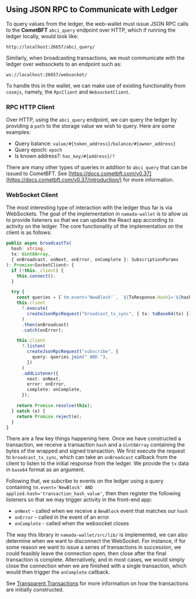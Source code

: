 ## Using JSON RPC to Communicate with Ledger

To query values from the ledger, the web-wallet must issue JSON RPC calls to the **CometBFT** `abci_query` endpoint over HTTP, which if running the ledger locally, would look like:

```
http://localhost:26657/abci_query/
```

Similarly, when broadcasting transactions, we must communicate with the ledger over websockets to an endpoint such as:

```
ws://localhost:26657/websocket/
```

To handle this in the wallet, we can make use of existing functionality from `cosmjs`, namely, the `RpcClient` and `WebsocketClient`.

### RPC HTTP Client

Over HTTP, using the `abci_query` endpoint, we can query the ledger by providing a `path` to the storage value we wish to query. Here are some examples:

- Query balance: `value/#{token_address}/balance/#{owner_address}`
- Query epoch: `epoch`
- Is known address?: `has_key/#{address}/?`

There are many other types of queries in addition to `abci_query` that can be issued to CometBFT. See [https://docs.cometbft.com/v0.37](https://docs.cometbft.com/v0.37/introduction/) for more information.

### WebSocket Client

The most interesting type of interaction with the ledger thus far is via WebSockets. The goal of the implementation in `namada-wallet` is to allow us to provide listeners so that we can update the React app according to activity on the ledger. The core functionality of the implementation on the client is as follows:

```ts
public async broadcastTx(
  hash: string,
  tx: Uint8Array,
  { onBroadcast, onNext, onError, onComplete }: SubscriptionParams
): Promise<SocketClient> {
  if (!this._client) {
    this.connect();
  }

  try {
    const queries = [`tm.event='NewBlock'`, `${TxResponse.Hash}='${hash}'`];
    this.client
      ?.execute(
        createJsonRpcRequest("broadcast_tx_sync", { tx: toBase64(tx) })
      )
      .then(onBroadcast)
      .catch(onError);

    this.client
      ?.listen(
        createJsonRpcRequest("subscribe", {
          query: queries.join(" AND "),
        })
      )
      .addListener({
        next: onNext,
        error: onError,
        complete: onComplete,
      });

    return Promise.resolve(this);
  } catch (e) {
    return Promise.reject(e);
  }
}
```

There are a few key things happening here. Once we have constructed a transaction, we receive a transaction `hash` and a `Uint8Array` containing the bytes of the wrapped and signed transaction. We first execute the request to `broadcast_tx_sync`, which can take an `onBroadcast` callback from the client to listen to the initial response from the ledger. We provide the `tx` data in `base64` format as an argument.

Following that, we subcribe to events on the ledger using a query containing `tm.event='NewBlock' AND applied.hash='transaction_hash_value'`, then then register the following listeners so that we may trigger activity in the front-end app:

- `onNext` - called when we receive a `NewBlock` event that matches our `hash`
- `onError` - called in the event of an error
- `onComplete` - called when the websocket closes

The way this library in `namada-wallet/src/lib/` is implemented, we can also determine when we want to disconnect the WebSocket. For instance, if for some reason we want to issue a series of transactions in succession, we could feasibly leave the connection open, then close after the final transaction is complete. Alternatively, and in most cases, we would simply close the connection when we are finished with a single transaction, which would then trigger the `onComplete` callback.

See [Transparent Transactions](./transparent-transactions.md) for more information on how the transactions are initially constructed.
